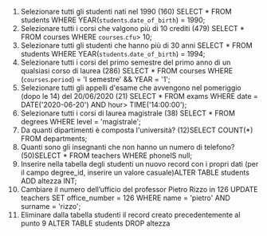 1. Selezionare tutti gli studenti nati nel 1990 (160) SELECT * FROM students WHERE YEAR(`students`.`date_of_birth`) = 1990;
2. Selezionare tutti i corsi che valgono più di 10 crediti (479) SELECT * FROM courses WHERE `courses`.`cfu`> 10;
3. Selezionare tutti gli studenti che hanno più di 30 anni SELECT * FROM students WHERE YEAR(`students`.`date_of_birth`) = 1994;
4. Selezionare tutti i corsi del primo semestre del primo anno di un qualsiasi corso di
laurea (286) SELECT * FROM courses WHERE (`courses`.`period`) = 'I semestre' && YEAR = '1';
5. Selezionare tutti gli appelli d'esame che avvengono nel pomeriggio (dopo le 14) del
20/06/2020 (21) SELECT * FROM exams WHERE date = DATE('2020-06-20') AND hour> TIME('14:00:00');
6. Selezionare tutti i corsi di laurea magistrale (38) SELECT * FROM degrees WHERE level = 'magistrale';
7. Da quanti dipartimenti è composta l'università? (12)SELECT COUNT(*) FROM departments;
8. Quanti sono gli insegnanti che non hanno un numero di telefono? (50)SELECT * FROM teachers WHERE phoneIS null;
9. Inserire nella tabella degli studenti un nuovo record con i propri dati (per il campo
degree_id, inserire un valore casuale)ALTER TABLE students ADD altezza INT;
10. Cambiare il numero dell’ufficio del professor Pietro Rizzo in 126 UPDATE teachers SET office_number = 126 WHERE name = 'pietro' AND surname = 'rizzo';
11. Eliminare dalla tabella studenti il record creato precedentemente al punto 9 ALTER TABLE students DROP altezza
